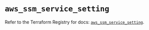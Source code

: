 # `aws_ssm_service_setting`

Refer to the Terraform Registry for docs: [`aws_ssm_service_setting`](https://registry.terraform.io/providers/hashicorp/aws/4.54.0/docs/resources/ssm_service_setting).
